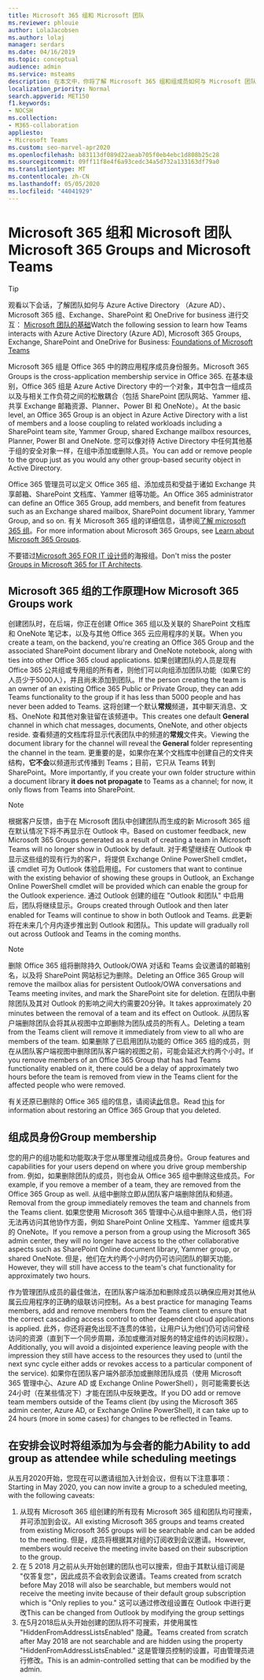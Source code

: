```yaml
---
title: Microsoft 365 组和 Microsoft 团队
ms.reviewer: phlouie
author: LolaJacobsen
ms.author: lolaj
manager: serdars
ms.date: 04/16/2019
ms.topic: conceptual
audience: admin
ms.service: msteams
description: 在本文中，你将了解 Microsoft 365 组和组成员如何与 Microsoft 团队一起工作。
localization_priority: Normal
search.appverid: MET150
f1.keywords:
- NOCSH
ms.collection:
- M365-collaboration
appliesto:
- Microsoft Teams
ms.custom: seo-marvel-apr2020
ms.openlocfilehash: b83113df089d22aeab705f0eb4ebc1d808b25c28
ms.sourcegitcommit: 09ff11f8e4f6a93cedc34a5d732a133163df79a0
ms.translationtype: MT
ms.contentlocale: zh-CN
ms.lasthandoff: 05/05/2020
ms.locfileid: "44041929"
---
```

<a name="microsoft-365-groups-and-microsoft-teams"></a><span data-ttu-id="13d2f-103">Microsoft 365 组和 Microsoft 团队</span><span class="sxs-lookup"><span data-stu-id="13d2f-103">Microsoft 365 Groups and Microsoft Teams</span></span>
=====================================

> [!Tip]
> <span data-ttu-id="13d2f-104">观看以下会话，了解团队如何与 Azure Active Directory （Azure AD）、Microsoft 365 组、Exchange、SharePoint 和 OneDrive for business 进行交互： [Microsoft 团队的基础](https://aka.ms/teams-foundations)</span><span class="sxs-lookup"><span data-stu-id="13d2f-104">Watch the following session to learn how Teams interacts with Azure Active Directory (Azure AD), Microsoft 365 Groups, Exchange, SharePoint and OneDrive for Business: [Foundations of Microsoft Teams](https://aka.ms/teams-foundations)</span></span>

<span data-ttu-id="13d2f-105">Microsoft 365 组是 Office 365 中的跨应用程序成员身份服务。</span><span class="sxs-lookup"><span data-stu-id="13d2f-105">Microsoft 365 Groups is the cross-application membership service in Office 365.</span></span> <span data-ttu-id="13d2f-106">在基本级别，Office 365 组是 Azure Active Directory 中的一个对象，其中包含一组成员以及与相关工作负荷之间的松散耦合（包括 SharePoint 团队网站、Yammer 组、共享 Exchange 邮箱资源、Planner、Power BI 和 OneNote）。</span><span class="sxs-lookup"><span data-stu-id="13d2f-106">At the basic level, an Office 365 Group is an object in Azure Active Directory with a list of members and a loose coupling to related workloads including a SharePoint team site, Yammer Group, shared Exchange mailbox resources, Planner, Power BI and OneNote.</span></span> <span data-ttu-id="13d2f-107">您可以像对待 Active Directory 中任何其他基于组的安全对象一样，在组中添加或删除人员。</span><span class="sxs-lookup"><span data-stu-id="13d2f-107">You can add or remove people to the group just as you would any other group-based security object in Active Directory.</span></span>

<span data-ttu-id="13d2f-108">Office 365 管理员可以定义 Office 365 组、添加成员和受益于诸如 Exchange 共享邮箱、SharePoint 文档库、Yammer 组等功能。</span><span class="sxs-lookup"><span data-stu-id="13d2f-108">An Office 365 administrator can define an Office 365 Group, add members, and benefit from features such as an Exchange shared mailbox, SharePoint document library, Yammer Group, and so on.</span></span> <span data-ttu-id="13d2f-109">有关 Microsoft 365 组的详细信息，请参阅[了解 microsoft 365 组](https://support.office.com/article/Learn-about-Office-365-groups-b565caa1-5c40-40ef-9915-60fdb2d97fa2)。</span><span class="sxs-lookup"><span data-stu-id="13d2f-109">For more information about Microsoft 365 Groups, see [Learn about Microsoft 365 Groups](https://support.office.com/article/Learn-about-Office-365-groups-b565caa1-5c40-40ef-9915-60fdb2d97fa2).</span></span>

<span data-ttu-id="13d2f-110">不要错过[Microsoft 365 FOR IT 设计师](teams-architecture-solutions-posters.md#groups-in-microsoft-365)的海报组。</span><span class="sxs-lookup"><span data-stu-id="13d2f-110">Don't miss the poster [Groups in Microsoft 365 for IT Architects](teams-architecture-solutions-posters.md#groups-in-microsoft-365).</span></span>

<a name="how-microsoft-365-groups-work"></a><span data-ttu-id="13d2f-111">Microsoft 365 组的工作原理</span><span class="sxs-lookup"><span data-stu-id="13d2f-111">How Microsoft 365 Groups work</span></span>
--------------------------

<span data-ttu-id="13d2f-112">创建团队时，在后端，你正在创建 Office 365 组以及关联的 SharePoint 文档库和 OneNote 笔记本，以及与其他 Office 365 云应用程序的关联。</span><span class="sxs-lookup"><span data-stu-id="13d2f-112">When you create a team, on the backend, you're creating an Office 365 Group and the associated SharePoint document library and OneNote notebook, along with ties into other Office 365 cloud applications.</span></span> <span data-ttu-id="13d2f-113">如果创建团队的人员是现有 Office 365 公共组或专用组的所有者，则他们可以向组添加团队功能（如果它的人员少于5000人），并且尚未添加到团队。</span><span class="sxs-lookup"><span data-stu-id="13d2f-113">If the person creating the team is an owner of an existing Office 365 Public or Private Group, they can add Teams functionality to the group if it has less than 5000 people and has never been added to Teams.</span></span> <span data-ttu-id="13d2f-114">这将创建一个默认**常规**频道，其中聊天消息、文档、OneNote 和其他对象驻留在该频道中。</span><span class="sxs-lookup"><span data-stu-id="13d2f-114">This creates one default **General** channel in which chat messages, documents, OneNote, and other objects reside.</span></span> <span data-ttu-id="13d2f-115">查看频道的文档库将显示代表团队中的频道的**常规**文件夹。</span><span class="sxs-lookup"><span data-stu-id="13d2f-115">Viewing the document library for the channel will reveal the **General** folder representing the channel in the team.</span></span> <span data-ttu-id="13d2f-116">更重要的是，如果你在某个文档库中创建自己的文件夹结构，**它不会**以频道形式传播到 Teams；目前，它只从 Teams 转到 SharePoint。</span><span class="sxs-lookup"><span data-stu-id="13d2f-116">More importantly, if you create your own folder structure within a document library **it does not propagate** to Teams as a channel; for now, it only flows from Teams into SharePoint.</span></span>

> [!NOTE]
> <span data-ttu-id="13d2f-117">根据客户反馈，由于在 Microsoft 团队中创建团队而生成的新 Microsoft 365 组在默认情况下将不再显示在 Outlook 中。</span><span class="sxs-lookup"><span data-stu-id="13d2f-117">Based on customer feedback, new Microsoft 365 Groups generated as a result of creating a team in Microsoft Teams will no longer show in Outlook by default.</span></span> <span data-ttu-id="13d2f-118">对于希望继续在 Outlook 中显示这些组的现有行为的客户，将提供 Exchange Online PowerShell cmdlet，该 cmdlet 可为 Outlook 体验启用组。</span><span class="sxs-lookup"><span data-stu-id="13d2f-118">For customers that want to continue with the existing behavior of showing these groups in Outlook, an Exchange Online PowerShell cmdlet will be provided which can enable the group for the Outlook experience.</span></span> <span data-ttu-id="13d2f-119">通过 Outlook 创建的组在 "Outlook 和团队" 中启用后，团队将继续显示。</span><span class="sxs-lookup"><span data-stu-id="13d2f-119">Groups created through Outlook and then later enabled for Teams will continue to show in both Outlook and Teams.</span></span> <span data-ttu-id="13d2f-120">此更新将在未来几个月内逐步推出到 Outlook 和团队。</span><span class="sxs-lookup"><span data-stu-id="13d2f-120">This update will gradually roll out across Outlook and Teams in the coming months.</span></span>

> [!NOTE]
> <span data-ttu-id="13d2f-121">删除 Office 365 组将删除持久 Outlook/OWA 对话和 Teams 会议邀请的邮箱别名，以及将 SharePoint 网站标记为删除。</span><span class="sxs-lookup"><span data-stu-id="13d2f-121">Deleting an Office 365 Group will remove the mailbox alias for persistent Outlook/OWA conversations and Teams meeting invites, and mark the SharePoint site for deletion.</span></span> <span data-ttu-id="13d2f-122">在团队中删除团队及其对 Outlook 的影响之间大约需要20分钟。</span><span class="sxs-lookup"><span data-stu-id="13d2f-122">It takes approximately 20 minutes between the removal of a team and its effect on Outlook.</span></span> <span data-ttu-id="13d2f-123">从团队客户端删除团队会将其从视图中立即删除为团队成员的所有人。</span><span class="sxs-lookup"><span data-stu-id="13d2f-123">Deleting a team from the Teams client will remove it immediately from view to all who are members of the team.</span></span> <span data-ttu-id="13d2f-124">如果删除了已启用团队功能的 Office 365 组的成员，则在从团队客户端视图中删除团队客户端的视图之前，可能会延迟大约两个小时。</span><span class="sxs-lookup"><span data-stu-id="13d2f-124">If you remove members of an Office 365 Group that has had Teams functionality enabled on it, there could be a delay of approximately two hours before the team is removed from view in the Teams client for the affected people who were removed.</span></span>
>
><span data-ttu-id="13d2f-125">有关还原已删除的 Office 365 组的信息，请阅读[此](https://support.office.com/article/Restore-a-deleted-Office-365-Group-b7c66b59-657a-4e1a-8aa0-8163b1f4eb54)信息。</span><span class="sxs-lookup"><span data-stu-id="13d2f-125">Read [this](https://support.office.com/article/Restore-a-deleted-Office-365-Group-b7c66b59-657a-4e1a-8aa0-8163b1f4eb54) for information about restoring an Office 365 Group that you deleted.</span></span>

<a name="group-membership"></a><span data-ttu-id="13d2f-126">组成员身份</span><span class="sxs-lookup"><span data-stu-id="13d2f-126">Group membership</span></span>
----------------

<span data-ttu-id="13d2f-127">您的用户的组功能和功能取决于您从哪里推动组成员身份。</span><span class="sxs-lookup"><span data-stu-id="13d2f-127">Group features and capabilities for your users depend on where you drive group membership from.</span></span> <span data-ttu-id="13d2f-128">例如，如果删除团队的成员，则也会从 Office 365 组中删除这些成员。</span><span class="sxs-lookup"><span data-stu-id="13d2f-128">For example, if you remove a member of a team, they are removed from the Office 365 Group as well.</span></span> <span data-ttu-id="13d2f-129">从组中删除立即从团队客户端删除团队和频道。</span><span class="sxs-lookup"><span data-stu-id="13d2f-129">Removal from the group immediately removes the team and channels from the Teams client.</span></span> <span data-ttu-id="13d2f-130">如果您使用 Microsoft 365 管理中心从组中删除人员，他们将无法再访问其他协作方面，例如 SharePoint Online 文档库、Yammer 组或共享的 OneNote。</span><span class="sxs-lookup"><span data-stu-id="13d2f-130">If you remove a person from a group using the Microsoft 365 admin center, they will no longer have access to the other collaborative aspects such as SharePoint Online document library, Yammer group, or shared OneNote.</span></span> <span data-ttu-id="13d2f-131">但是，他们在大约两个小时内仍可访问团队的聊天功能。</span><span class="sxs-lookup"><span data-stu-id="13d2f-131">However, they will still have access to the team's chat functionality for approximately two hours.</span></span>

<span data-ttu-id="13d2f-132">作为管理团队成员的最佳做法，在团队客户端添加和删除成员以确保应用对其他从属云应用程序的正确的级联访问控制。</span><span class="sxs-lookup"><span data-stu-id="13d2f-132">As a best practice for managing Teams members, add and remove members from the Teams client to ensure that the correct cascading access control to other dependent cloud applications is applied.</span></span> <span data-ttu-id="13d2f-133">此外，你还将避免出现不连贯的体验，让用户认为他们仍可访问曾经访问的资源（直到下一个同步周期，添加或撤消对服务的特定组件的访问权限）。</span><span class="sxs-lookup"><span data-stu-id="13d2f-133">Additionally, you will avoid a disjointed experience leaving people with the impression they still have access to the resources they used to (until the next sync cycle either adds or revokes access to a particular component of the service).</span></span> <span data-ttu-id="13d2f-134">如果你在团队客户端外部添加或删除团队成员（使用 Microsoft 365 管理中心、Azure AD 或 Exchange Online PowerShell），则可能需要长达24小时（在某些情况下）才能在团队中反映更改。</span><span class="sxs-lookup"><span data-stu-id="13d2f-134">If you DO add or remove team members outside of the Teams client (by using the Microsoft 365 admin center, Azure AD, or Exchange Online PowerShell), it can take up to 24 hours (more in some cases) for changes to be reflected in Teams.</span></span>

<a name="ability-to-add-group-as-attendee-while-scheduling-meetings"></a><span data-ttu-id="13d2f-135">在安排会议时将组添加为与会者的能力</span><span class="sxs-lookup"><span data-stu-id="13d2f-135">Ability to add group as attendee while scheduling meetings</span></span>
----------------------------------------------------------

<span data-ttu-id="13d2f-136">从五月2020开始，您现在可以邀请组加入计划会议，但有以下注意事项：</span><span class="sxs-lookup"><span data-stu-id="13d2f-136">Starting in May 2020, you can now invite a group to a scheduled meeting, with the following caveats:</span></span>
1. <span data-ttu-id="13d2f-137">从现有 Microsoft 365 组创建的所有现有 Microsoft 365 组和团队均可搜索，并可添加到会议。</span><span class="sxs-lookup"><span data-stu-id="13d2f-137">All existing Microsoft 365 groups and teams created from existing Microsoft 365 groups will be searchable and can be added to the meeting.</span></span> <span data-ttu-id="13d2f-138">但是，成员将根据其对组的订阅收到会议邀请。</span><span class="sxs-lookup"><span data-stu-id="13d2f-138">However, members would receive the meeting invite based on their subscription to the group.</span></span>
2. <span data-ttu-id="13d2f-139">在 5 2018 月之前从头开始创建的团队也可以搜索，但由于其默认组订阅是 "仅答复您"，因此成员不会收到会议邀请。</span><span class="sxs-lookup"><span data-stu-id="13d2f-139">Teams created from scratch before May 2018 will also be searchable, but members would not receive the meeting invite because of their default group subscription which is "Only replies to you."</span></span> <span data-ttu-id="13d2f-140">这可以通过修改组设置在 Outlook 中进行更改</span><span class="sxs-lookup"><span data-stu-id="13d2f-140">This can be changed from Outlook by modifying the group settings</span></span>
3. <span data-ttu-id="13d2f-141">在5月2018后从头开始创建的团队将不可搜索，并使用属性 "HiddenFromAddressListsEnabled" 隐藏。</span><span class="sxs-lookup"><span data-stu-id="13d2f-141">Teams created from scratch after May 2018 are not searchable and are hidden using the property "HiddenFromAddressListsEnabled."</span></span> <span data-ttu-id="13d2f-142">这是管理员控制的设置，可由管理员进行修改。</span><span class="sxs-lookup"><span data-stu-id="13d2f-142">This is an admin-controlled setting that can be modified by the admin.</span></span>
